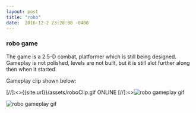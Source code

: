 ```yaml
---
layout: post
title: "robo"
date:  2016-12-2 23:28:00 -0400
---
```


### robo game

The game is a 2.5-D combat, platformer which is still being designed.
Gameplay is not polished, levels are not built, but it is still 
alot further along then when it started. 

Gameplay clip shown below:

[//]:<>{{site.url}}/assets/roboClip.gif  ONLINE
[//]:<>![robo gameplay gif]({{site.url}}/assets/roboClip.gif)

![robo gameplay gif](http://localhost:4000/assets/roboClip.gif )
